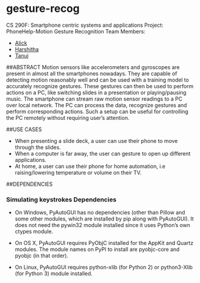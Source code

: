# gesture-recog
CS 290F: Smartphone centric systems and applications
Project: PhoneHelp-Motion Gesture Recognition
Team Members:
* [Alick](https://github.com/alickrxu)
* [Harshitha](https://github.com/harshithachidanand)
* [Tanuj](https://github.com/gitanuj)

##ABSTRACT
Motion sensors like accelerometers and gyroscopes are present in almost all the smartphones nowadays. They are capable of detecting motion reasonably well and can be used with a training model to accurately recognize gestures. These gestures can then be used to perform actions on a PC, like switching slides in a presentation or playing/pausing music. The smartphone can stream raw motion sensor readings to a PC over local network. The PC can process the data, recognize gestures and perform corresponding actions. Such a setup can be useful for controlling the PC remotely without requiring user’s attention.

##USE CASES

* When presenting a slide deck, a user can use their phone to move through the slides.
* When a computer is far away, the user can gesture to open up different applications.
* At home, a user can use their phone for home automation, i.e raising/lowering temperature or volume on their TV.

##DEPENDENCIES

### Simulating keystrokes Dependencies

* On Windows, PyAutoGUI has no dependencies (other than Pillow and some other modules, which are installed by pip along with PyAutoGUI). It does not need the pywin32 module installed since it uses Python’s own ctypes module.

* On OS X, PyAutoGUI requires PyObjC installed for the AppKit and Quartz modules. The module names on PyPI to install are pyobjc-core and pyobjc (in that order).

* On Linux, PyAutoGUI requires python-xlib (for Python 2) or python3-Xlib (for Python 3) module installed.


